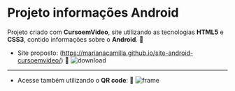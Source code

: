 # **Projeto informações Android** 


Projeto criado com **CursoemVideo**, site utilizando as tecnologias **HTML5** e **CSS3**, contido informações sobre o **Android**. 📱

* Site proposto: (https://marianacamilla.github.io/site-android-cursoemvideo/) 🔗
![download](https://user-images.githubusercontent.com/102675098/207634247-256537c8-bac2-4acb-9386-b31f88889e0e.png)

----

* Acesse também utilizando o **QR code**: 🤳
![frame](https://user-images.githubusercontent.com/102675098/207635391-a855d9da-24ce-46ff-a58a-0e6310f40b4e.png) 
